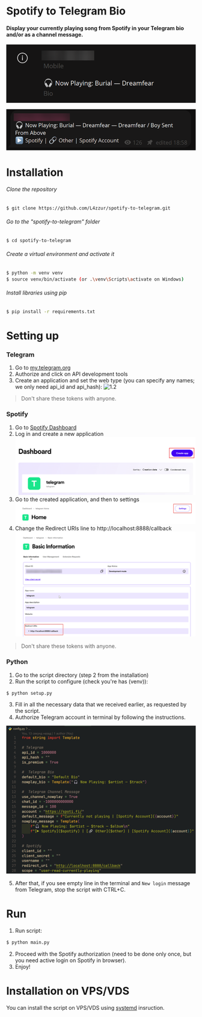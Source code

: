 # Spotify to Telegram Bio

#### Display your currently playing song from Spotify in your Telegram bio and/or as a channel message.
![1.1.1](img/1.1.png)

![1.1.2](img/1.2.png)

# Installation
###### Clone the repository
```bash
$ git clone https://github.com/L4zzur/spotify-to-telegram.git
```

###### Go to the "spotify-to-telegram" folder
```bash
$ cd spotify-to-telegram
```

###### Create a virtual environment and activate it
```bash
$ python -m venv venv
$ source venv/bin/activate (or .\venv\Scripts\activate on Windows)
```

###### Install libraries using pip
```bash
$ pip install -r requirements.txt
```

# Setting up
### Telegram
1. Go to [my.telegram.org](https://my.telegram.org/)
2. Authorize and click on API development tools
3. Create an application and set the web type (you can specify any names; we only need api_id and api_hash):
![1.2](img/2.png)
> Don't share these tokens with anyone.

### Spotify
1. Go to [Spotify Dashboard](https://developer.spotify.com/dashboard/)
2. Log in and create a new application 
![1.3](img/3.png)
3. Go to the created application, and then to settings
![1.4](img/4.png)
1. Change the Redirect URIs line to http://localhost:8888/callback
![1.5](img/5.png)
> Don't share these tokens with anyone.

### Python
1. Go to the script directory (step 2 from the installation)
2. Run the script to configure (check you're has (venv)):
```bash
$ python setup.py
```
3. Fill in all the necessary data that we received earlier, as requested by the script.
4. Authorize Telegram account in terminal by following the instructions.

![1.6](img/6.png)

5. After that, if you see empty line in the terminal and `New login` message from Telegram, stop the script with CTRL+C.

# Run
1. Run script:
```bash
$ python main.py
```
2. Proceed with the Spotify authorization (need to be done only once, but you need active login on Spotify in browser).
3. Enjoy!

# Installation on VPS/VDS
You can install the script on VPS/VDS using [systemd](systemd/README.md) insruction.
